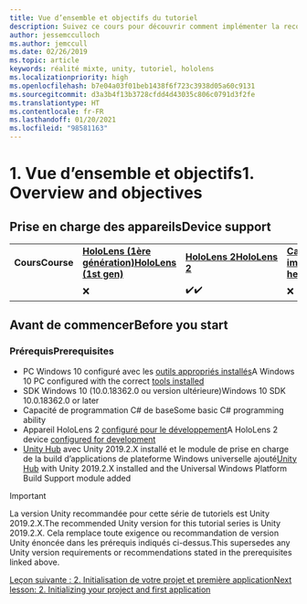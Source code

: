 ```yaml
---
title: Vue d’ensemble et objectifs du tutoriel
description: Suivez ce cours pour découvrir comment implémenter la reconnaissance faciale Azure au sein d’une application de réalité mixte.
author: jessemcculloch
ms.author: jemccull
ms.date: 02/26/2019
ms.topic: article
keywords: réalité mixte, unity, tutoriel, hololens
ms.localizationpriority: high
ms.openlocfilehash: b7e04a03f01beb1438f6f723c3938d05a60c9131
ms.sourcegitcommit: d3a3b4f13b3728cfdd4d43035c806c0791d3f2fe
ms.translationtype: HT
ms.contentlocale: fr-FR
ms.lasthandoff: 01/20/2021
ms.locfileid: "98581163"
---
```

# <a name="1-overview-and-objectives"></a><span data-ttu-id="7cf3d-104">1. Vue d’ensemble et objectifs</span><span class="sxs-lookup"><span data-stu-id="7cf3d-104">1. Overview and objectives</span></span>

## <a name="device-support"></a><span data-ttu-id="7cf3d-105">Prise en charge des appareils</span><span class="sxs-lookup"><span data-stu-id="7cf3d-105">Device support</span></span>

<table>
    <colgroup>
    <col width="25%" />
    <col width="25%" />
    <col width="25%" />
    <col width="25%" />
    </colgroup>
    <tr>
        <td><span data-ttu-id="7cf3d-106"><strong>Cours</strong></span><span class="sxs-lookup"><span data-stu-id="7cf3d-106"><strong>Course</strong></span></span></td>
        <td><span data-ttu-id="7cf3d-107"><a href="/hololens/hololens1-hardware"><strong>HoloLens (1ère génération)</strong></a></span><span class="sxs-lookup"><span data-stu-id="7cf3d-107"><a href="/hololens/hololens1-hardware"><strong>HoloLens (1st gen)</strong></a></span></span></td>
        <td><span data-ttu-id="7cf3d-108"><a href="https://www.microsoft.com//hololens/hardware"><strong>HoloLens 2</strong></a></span><span class="sxs-lookup"><span data-stu-id="7cf3d-108"><a href="https://www.microsoft.com//hololens/hardware"><strong>HoloLens 2</strong></a></span></span></td>
        <td><span data-ttu-id="7cf3d-109"><a href="../../../discover/immersive-headset-hardware-details.md"><strong>Casques immersifs</strong></a></span><span class="sxs-lookup"><span data-stu-id="7cf3d-109"><a href="../../../discover/immersive-headset-hardware-details.md"><strong>Immersive headsets</strong></a></span></span></td>
    </tr>
     <tr>
        <td></td>
        <td>❌</td>
        <td><span data-ttu-id="7cf3d-110">✔️</span><span class="sxs-lookup"><span data-stu-id="7cf3d-110">✔️</span></span></td>
        <td>❌</td>
    </tr>
</table>

## <a name="before-you-start"></a><span data-ttu-id="7cf3d-111">Avant de commencer</span><span class="sxs-lookup"><span data-stu-id="7cf3d-111">Before you start</span></span>

### <a name="prerequisites"></a><span data-ttu-id="7cf3d-112">Prérequis</span><span class="sxs-lookup"><span data-stu-id="7cf3d-112">Prerequisites</span></span>

* <span data-ttu-id="7cf3d-113">PC Windows 10 configuré avec les [outils appropriés installés](../../install-the-tools.md)</span><span class="sxs-lookup"><span data-stu-id="7cf3d-113">A Windows 10 PC configured with the correct [tools installed](../../install-the-tools.md)</span></span>
* <span data-ttu-id="7cf3d-114">SDK Windows 10 (10.0.18362.0 ou version ultérieure)</span><span class="sxs-lookup"><span data-stu-id="7cf3d-114">Windows 10 SDK 10.0.18362.0 or later</span></span>
* <span data-ttu-id="7cf3d-115">Capacité de programmation C# de base</span><span class="sxs-lookup"><span data-stu-id="7cf3d-115">Some basic C# programming ability</span></span>
* <span data-ttu-id="7cf3d-116">Appareil HoloLens 2 [configuré pour le développement](../../platform-capabilities-and-apis/using-visual-studio.md#enabling-developer-mode)</span><span class="sxs-lookup"><span data-stu-id="7cf3d-116">A HoloLens 2 device [configured for development](../../platform-capabilities-and-apis/using-visual-studio.md#enabling-developer-mode)</span></span>
* <span data-ttu-id="7cf3d-117"><a href="https://docs.unity3d.com/Manual/GettingStartedInstallingHub.html" target="_blank">Unity Hub</a> avec Unity 2019.2.X installé et le module de prise en charge de la build d’applications de plateforme Windows universelle ajouté</span><span class="sxs-lookup"><span data-stu-id="7cf3d-117"><a href="https://docs.unity3d.com/Manual/GettingStartedInstallingHub.html" target="_blank">Unity Hub</a> with Unity 2019.2.X installed and the Universal Windows Platform Build Support module added</span></span>

> [!IMPORTANT]
> <span data-ttu-id="7cf3d-118">La version Unity recommandée pour cette série de tutoriels est Unity 2019.2.X.</span><span class="sxs-lookup"><span data-stu-id="7cf3d-118">The recommended Unity version for this tutorial series is Unity 2019.2.X.</span></span> <span data-ttu-id="7cf3d-119">Cela remplace toute exigence ou recommandation de version Unity énoncée dans les prérequis indiqués ci-dessus.</span><span class="sxs-lookup"><span data-stu-id="7cf3d-119">This supersedes any Unity version requirements or recommendations stated in the prerequisites linked above.</span></span>

[<span data-ttu-id="7cf3d-120">Leçon suivante : 2. Initialisation de votre projet et première application</span><span class="sxs-lookup"><span data-stu-id="7cf3d-120">Next lesson: 2. Initializing your project and first application</span></span>](./mr-learning-base-02.md)